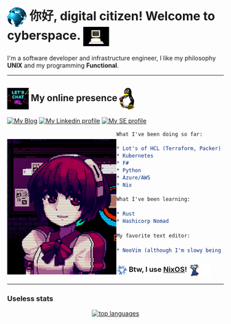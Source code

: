 # <img align="center" src="./assets/globe.gif" height="45px" /> 你好, digital citizen! Welcome to cyberspace. <img align="center" src="./assets/computer.gif" height="45px" /> 

I'm a software developer and infrastructure engineer, I like my philosophy **UNIX** and my programming **Functional**.


--------

## <img align="center" width=50px src="./assets/chat.gif"> My online presence <img align="center" src="./assets/linux.gif" height="50px" />

[![My Blog][blog]](https://mtrsk.github.io)
[![My Linkedin profile][linkedin]](https://linkedin.com/in/marcos-schonfinkel)
[![My SE profile][stackexchange]](https://stackoverflow.com/users/4614840/aristu?tab=profile)

<img src="./assets/dorothy.gif"
     style="margin-top:20px;"
     height="315px"
     align="left" />

```org
What I've been doing so far:

* Lot's of HCL (Terraform, Packer)
* Kubernetes
* F#
* Python
* Azure/AWS
* Nix

What I've been learning:

* Rust
* Hashicorp Nomad

My favorite text editor:

* NeoVim (although I'm slowy being converted to Emacs + ORG)
```

### <img align="center" src="./assets/nixos.gif" height="25px" /> Btw, I use [NixOS](https://nixos.org/)! <img align="center" width=50px src="./assets/wizard.gif"> 

--------

### Useless stats

<p align="center">
  <a href="https://github.com/anuraghazra/github-readme-stats">
    <img src="https://github-readme-stats.vercel.app/api/top-langs/?username=mtrsk&&show_icons=true&hide_title=true&theme=radical&layout=compact&hide_border=true&border_radius=35&langs_count=15&hide=jupyter%20notebook" alt="top languages"/>
  </a>
</p>

[blog]: https://img.shields.io/badge/Blog-B1361E?style=for-the-badge&logo=linux&logoColor=white
[linkedin]: https://img.shields.io/badge/LinkedIn-0077B5?style=for-the-badge&logo=linkedin&logoColor=white
[stackexchange]: https://img.shields.io/badge/stackexchange-0A0A0A?style=for-the-badge&logo=stackexchange&logoColor=white